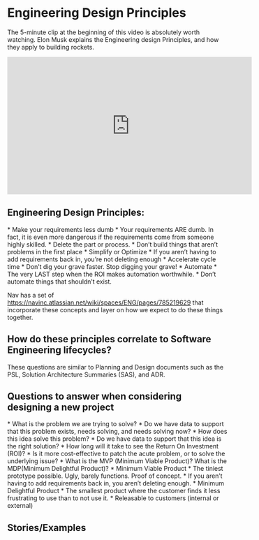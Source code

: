 <h1>Engineering Design Principles</h1>

The 5-minute clip at the beginning of this video is absolutely worth watching. Elon Musk explains the Engineering design Principles, and how they apply to building rockets.

<iframe width="560" height="315" src="https://www.youtube.com/embed/WN90HYiFpAw?si=cptAYEkNgUHds0a7" title="YouTube video player" frameborder="0" allow="accelerometer; autoplay; clipboard-write; encrypted-media; gyroscope; picture-in-picture; web-share" allowfullscreen></iframe>

<h2>Engineering Design Principles:</h2>
*  Make your requirements less dumb
    * Your requirements ARE dumb. In fact, it is even more dangerous if the requirements come from someone highly skilled.
* Delete the part or process. 
    * Don’t build things that aren’t problems in the first place
* Simplify or Optimize 
    * If you aren’t having to add requirements back in, you’re not deleting enough
* Accelerate cycle time 
    * Don’t dig your grave faster. Stop digging your grave!
* Automate 
    * The very LAST step when the ROI makes automation worthwhile. 
    * Don’t automate things that shouldn’t exist.

Nav has a set of https://navinc.atlassian.net/wiki/spaces/ENG/pages/785219629 that incorporate these concepts and layer on how we expect to do these things together.

<h2>How do these principles correlate to Software Engineering lifecycles?</h2>

These questions are similar to Planning and Design documents such as the PSL, Solution Architecture Summaries (SAS), and ADR. 

<h2>Questions to answer when considering designing a new project</h2>
* What is the problem we are trying to solve?
* Do we have data to support that this problem exists, needs solving, and needs solving now?
* How does this idea solve this problem?
* Do we have data to support that this idea is the right solution?
    * How long will it take to see the Return On Investment (ROI)?
    * Is it more cost-effective to patch the acute problem, or to solve the underlying issue?
* What is the MVP (Minimum Viable Product)? What is the MDP(Minimum Delightful Product)?
    * Minimum Viable Product
        * The tiniest prototype possible. Ugly, barely functions. Proof of concept.
        * If you aren’t having to add requirements back in, you aren’t deleting enough.
    * Minimum Delightful Product
        * The smallest product where the customer finds it less frustrating to use than to not use it. 
        * Releasable to customers (internal or external)

<h2>Stories/Examples</h2>
